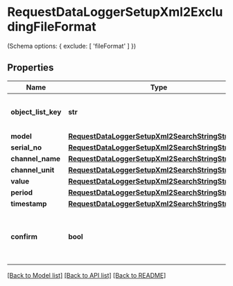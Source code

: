 # RequestDataLoggerSetupXml2ExcludingFileFormat

(Schema options: { exclude: [ 'fileFormat' ] })
## Properties
Name | Type | Description | Notes
------------ | ------------- | ------------- | -------------
**object_list_key** | **str** | XML key of list containing the the measurements | 
**model** | [**RequestDataLoggerSetupXml2SearchStringStructure**](RequestDataLoggerSetupXml2SearchStringStructure.md) |  | 
**serial_no** | [**RequestDataLoggerSetupXml2SearchStringStructure**](RequestDataLoggerSetupXml2SearchStringStructure.md) |  | 
**channel_name** | [**RequestDataLoggerSetupXml2SearchStringStructure**](RequestDataLoggerSetupXml2SearchStringStructure.md) |  | 
**channel_unit** | [**RequestDataLoggerSetupXml2SearchStringStructure**](RequestDataLoggerSetupXml2SearchStringStructure.md) |  | 
**value** | [**RequestDataLoggerSetupXml2SearchStringStructure**](RequestDataLoggerSetupXml2SearchStringStructure.md) |  | 
**period** | [**RequestDataLoggerSetupXml2SearchStringStructure**](RequestDataLoggerSetupXml2SearchStringStructure.md) |  | 
**timestamp** | [**RequestDataLoggerSetupXml2SearchStringStructure**](RequestDataLoggerSetupXml2SearchStringStructure.md) |  | 
**confirm** | **bool** | Provided Configuration Confirmation. Set to true to save current configuration | 

[[Back to Model list]](../README.md#documentation-for-models) [[Back to API list]](../README.md#documentation-for-api-endpoints) [[Back to README]](../README.md)


